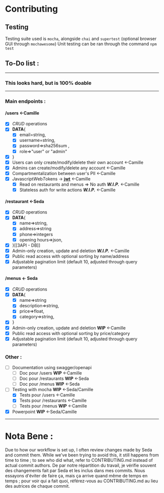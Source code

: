 # Contributing
## Testing
Testing suite used is `mocha`, alongside `chai` and `supertest` (optional browser GUI through `mochawesome`)
Unit testing can be ran through the command `npm test`

## To-Do list : 
---
### This looks hard, but is 100% doable
---
### Main endpoints : 
#### /users <-Camille
- [x] *CRUD* operations
- [x] **DATA**{
	- [x] email=string, 
	- [x] username=string, 
	- [x] password=>sha256sum ,
	- [x] role=>"user" or "admin"
- [x] }
- [x] Users can only create/modify/delete their own account <-Camille
- [x] Admins can create/modify/delete any account <-Camille
- [x] Compartmentalization between user's PII <-Camille
- [x] *J*avascript*W*eb*T*okens -> **[jwt](jwt.io)** <-Camille
	- [x] Read on restaurants and menus => No auth ***W.I.P.*** <-Camille
	- [x] Stateless auth for write actions ***W.I.P.*** <-Camille
#### /restaurant <-Seda
- [x] *CRUD* operations
- [x] **DATA**{
	- [x] name=>string,
	- [x] address=>string
	- [x] phone=>integers
	- [x] opening hours=>json,
- [x] }[[3API - DB]]
- [x] Admin-only creation, update and deletion ***W.I.P.*** <-Camille
- [x] Public read access with optional sorting by name/address
- [x] Adjustable pagination limit (default 10, adjusted through query parameters)
#### /menus <- Seda
- [x] *CRUD* operations
- [x] **DATA**{
	- [x] name=>string
	- [x] description=>string,
	- [x] price=>float,
	- [x] category=>string,
- [x] }
- [x] Admin-only creation, update and deletion **WIP** <-Camille
- [x] Public read access with optional sorting by price/category
- [x] Adjustable pagination limit (default 10, adjusted through query parameters)

### Other :
- [ ] Documentation using swagger/openapi
  - [ ] Doc pour /users **WIP** <-Camille
  - [ ] Doc pour /restaurants **WIP** <-Seda
  - [ ] Doc pour /menus **WIP** <-Seda
- [ ] Testing with mocha **WIP** <-Seda/Camille
  - [x] Tests pour /users <-Camille
  - [x] Tests pour /restaurants <-Camille
  - [ ] Tests pour /menus **WIP** <-Camille
- [x] Powerpoint **WIP** <-Seda/Camille

---
# Nota Bene :
Due to how our workflow is set up, I often review changes made by Seda and commit them. While we've been trying to avoid this, it still happens from time to time ; to see who did what, refer to CONTRIBUTING.md instead of actual commit authors.
De par notre répartition du travail, je vérifie souvent des changements fait par Seda et les inclus dans mes commits. Nous essayons d'éviter de faire ça, mais ça arrive quand même de temps en temps ; pour voir qui a fait quoi, référez-vous au CONTRIBUTING.md au lieu des autrices de chaque commit.
